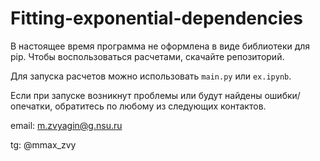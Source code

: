 # Fitting-exponential-dependencies

В настоящее время программа не оформлена в виде библиотеки для pip. Чтобы воспользоваться расчетами, скачайте репозиторий.

Для запуска расчетов можно использовать `main.py` или `ex.ipynb`.

Если при запуске возникнут проблемы или будут найдены ошибки/опечатки, обратитесь по любому из следующих контактов.

email: m.zvyagin@g.nsu.ru

tg: @mmax_zvy
